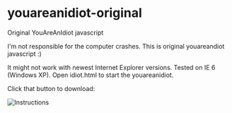 # youareanidiot-original
Original YouAreAnIdiot javascript


I'm not responsible for the computer crashes. This is original youareandiot javascript :)

It might not work with newest Internet Explorer versions. Tested on IE 6 (Windows XP). Open idiot.html to start the youareanidiot.



Click that button to download: 

![Instructions](http://i.imgur.com/rWK11Nf.png)
